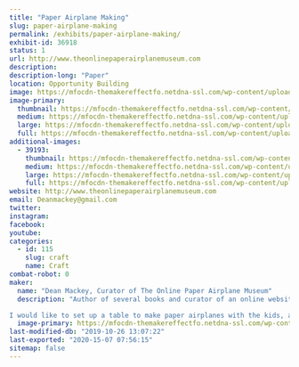 ```yaml
---
title: "Paper Airplane Making"
slug: paper-airplane-making
permalink: /exhibits/paper-airplane-making/
exhibit-id: 36918
status: 1
url: http://www.theonlinepaperairplanemuseum.com
description:
description-long: "Paper"
location: Opportunity Building
image: https://mfocdn-themakereffectfo.netdna-ssl.com/wp-content/uploads/2019/08/2012-TOPAM-Logo.jpg
image-primary:
  thumbnail: https://mfocdn-themakereffectfo.netdna-ssl.com/wp-content/uploads/2019/08/2012-TOPAM-Logo-150x150.jpg
  medium: https://mfocdn-themakereffectfo.netdna-ssl.com/wp-content/uploads/2019/08/2012-TOPAM-Logo-300x274.jpg
  large: https://mfocdn-themakereffectfo.netdna-ssl.com/wp-content/uploads/2019/08/2012-TOPAM-Logo.jpg
  full: https://mfocdn-themakereffectfo.netdna-ssl.com/wp-content/uploads/2019/08/2012-TOPAM-Logo.jpg
additional-images:
  - 39193:
    thumbnail: https://mfocdn-themakereffectfo.netdna-ssl.com/wp-content/uploads/2019/08/20190801_150841-150x150.jpg
    medium: https://mfocdn-themakereffectfo.netdna-ssl.com/wp-content/uploads/2019/08/20190801_150841-300x225.jpg
    large: https://mfocdn-themakereffectfo.netdna-ssl.com/wp-content/uploads/2019/08/20190801_150841-1024x768.jpg
    full: https://mfocdn-themakereffectfo.netdna-ssl.com/wp-content/uploads/2019/08/20190801_150841.jpg
website: http://www.theonlinepaperairplanemuseum.com
email: Deanmackey@gmail.com
twitter: 
instagram: 
facebook: 
youtube: 
categories:
  - id: 115
    slug: craft
    name: Craft
combat-robot: 0
maker:
  name: "Dean Mackey, Curator of The Online Paper Airplane Museum"
  description: "Author of several books and curator of an online website featuring over 800 free paper airplane designs going all the way back to the 1880's,  Dean has been showing kids of all ages how to make and fly fun paper airplanes for nearly 20 years.

I would like to set up a table to make paper airplanes with the kids, and if you have time, I can do demonstrations of the history of paper airplanes for groups."
  image-primary: https://mfocdn-themakereffectfo.netdna-ssl.com/wp-content/uploads/2019/10/Screenshot_20181118-135459-300x188.png
last-modified-db: "2019-10-26 13:07:22"
last-exported: "2020-15-07 07:56:15"
sitemap: false
---
```

